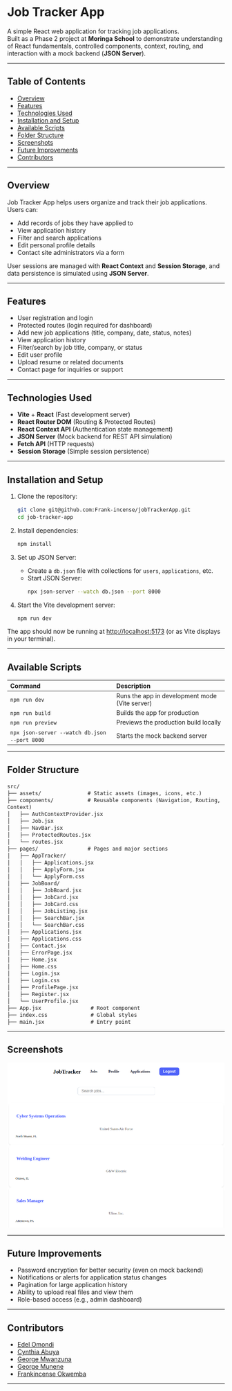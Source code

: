 # Job Tracker App

A simple React web application for tracking job applications.  
Built as a Phase 2 project at **Moringa School** to demonstrate understanding of React fundamentals, controlled components, context, routing, and interaction with a mock backend (**JSON Server**).

---

## Table of Contents
- [Overview](#overview)
- [Features](#features)
- [Technologies Used](#technologies-used)
- [Installation and Setup](#installation-and-setup)
- [Available Scripts](#available-scripts)
- [Folder Structure](#folder-structure)
- [Screenshots](#screenshots)
- [Future Improvements](#future-improvements)
- [Contributors](#contributors)

---

## Overview

Job Tracker App helps users organize and track their job applications.  
Users can:
- Add records of jobs they have applied to
- View application history
- Filter and search applications
- Edit personal profile details
- Contact site administrators via a form

User sessions are managed with **React Context** and **Session Storage**, and data persistence is simulated using **JSON Server**.

---

## Features

- User registration and login
- Protected routes (login required for dashboard)
- Add new job applications (title, company, date, status, notes)
- View application history
- Filter/search by job title, company, or status
- Edit user profile
- Upload resume or related documents
- Contact page for inquiries or support

---

## Technologies Used

- **Vite** + **React** (Fast development server)
- **React Router DOM** (Routing & Protected Routes)
- **React Context API** (Authentication state management)
- **JSON Server** (Mock backend for REST API simulation)
- **Fetch API** (HTTP requests)
- **Session Storage** (Simple session persistence)

---

## Installation and Setup

1. Clone the repository:
   ```bash
   git clone git@github.com:Frank-incense/jobTrackerApp.git
   cd job-tracker-app
   ```

2. Install dependencies:
   ```bash
   npm install
   ```

3. Set up JSON Server:
   - Create a `db.json` file with collections for `users`, `applications`, etc.
   - Start JSON Server:
     ```bash
     npx json-server --watch db.json --port 8000
     ```

4. Start the Vite development server:
   ```bash
   npm run dev
   ```

The app should now be running at [http://localhost:5173](http://localhost:5173) (or as Vite displays in your terminal).

---

## Available Scripts

| Command | Description |
| :------ | :----------- |
| `npm run dev` | Runs the app in development mode (Vite server) |
| `npm run build` | Builds the app for production |
| `npm run preview` | Previews the production build locally |
| `npx json-server --watch db.json --port 8000` | Starts the mock backend server |

---

## Folder Structure

```
src/
├── assets/               # Static assets (images, icons, etc.)
├── components/           # Reusable components (Navigation, Routing, Context)
│   ├── AuthContextProvider.jsx
│   ├── Job.jsx
│   ├── NavBar.jsx
│   ├── ProtectedRoutes.jsx
│   └── routes.jsx
├── pages/                # Pages and major sections
│   ├── AppTracker/
│   │   ├── Applications.jsx
│   │   ├── ApplyForm.jsx
│   │   └── ApplyForm.css
│   ├── JobBoard/
│   │   ├── JobBoard.jsx
│   │   ├── JobCard.jsx
│   │   ├── JobCard.css
│   │   ├── JobListing.jsx
│   │   ├── SearchBar.jsx
│   │   └── SearchBar.css
│   ├── Applications.jsx
│   ├── Applications.css
│   ├── Contact.jsx
│   ├── ErrorPage.jsx
│   ├── Home.jsx
│   ├── Home.css
│   ├── Login.jsx
│   ├── Login.css
│   ├── ProfilePage.jsx
│   ├── Register.jsx
│   └── UserProfile.jsx
├── App.jsx                # Root component
├── index.css              # Global styles
├── main.jsx               # Entry point

```

---

## Screenshots


![alt text](image.png)

---

## Future Improvements

- Password encryption for better security (even on mock backend)
- Notifications or alerts for application status changes
- Pagination for large application history
- Ability to upload real files and view them
- Role-based access (e.g., admin dashboard)

---

## Contributors

- [Edel Omondi](https://github.com/EDEL-WEB)
- [Cynthia Abuya](https://github.com/Zayelle)
- [George Mwanzuna](https://github.com/George-Dev-Web)
- [George Munene](https://github.com/AlghaniHasbulla)
- [Frankincense Okwemba](https://github.com/Frank-incense)

---
